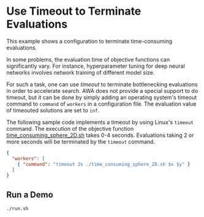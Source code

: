 # Use Timeout to Terminate Evaluations
This example shows a configuration to terminate time-consuming evaluations.

In some problems, the evaluation time of objective functions can significantly vary.
For instance, hyperparameter tuning for deep neural networks involves network training of different model size.

For such a task, one can use _timeout_ to terminate bottlenecking evaluations in order to accelerate search.
AWA does not provide a special support to do timeout, but it can be done by simply adding an operating system's timeout command to `command` of `workers` in a configuration file.
The evaluation value of timeouted solutions are set to `inf`.

The following sample code implements a timeout by using Linux's `timeout` command.
The execution of the objective function [time_consuming_sphere_2D.sh](time_consuming_sphere_2D.sh) takes 0-4 seconds.
Evaluations taking 2 or more seconds will be terminated by the `timeout` command.
```json
{
  "workers": [
    { "command": "timeout 2s ./time_consuming_sphere_2D.sh $x $y" }
  ]
}
```

## Run a Demo
```
./run.sh
```
